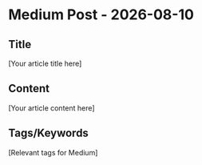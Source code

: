 # Medium Post - 2026-08-10

## Title
[Your article title here]

## Content
[Your article content here]

## Tags/Keywords
[Relevant tags for Medium]

